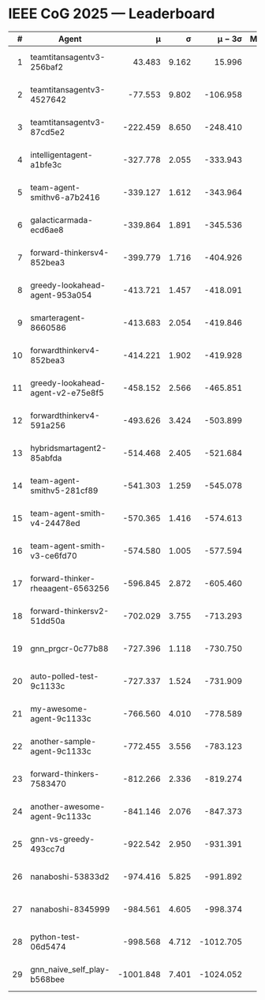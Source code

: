 # IEEE CoG 2025 — Leaderboard

| # | Agent | μ | σ | μ − 3σ | Matches | Updated |
|---:|---|---:|---:|---:|---:|---|
| 1 | teamtitansagentv3-256baf2 | 43.483 | 9.162 | 15.996 | 21356 | 2025-08-25 04:20 |
| 2 | teamtitansagentv3-4527642 | -77.553 | 9.802 | -106.958 | 20910 | 2025-08-25 04:20 |
| 3 | teamtitansagentv3-87cd5e2 | -222.459 | 8.650 | -248.410 | 21546 | 2025-08-25 04:20 |
| 4 | intelligentagent-a1bfe3c | -327.778 | 2.055 | -333.943 | 17816 | 2025-08-25 04:20 |
| 5 | team-agent-smithv6-a7b2416 | -339.127 | 1.612 | -343.964 | 20780 | 2025-08-25 04:20 |
| 6 | galacticarmada-ecd6ae8 | -339.864 | 1.891 | -345.536 | 19420 | 2025-08-25 04:20 |
| 7 | forward-thinkersv4-852bea3 | -399.779 | 1.716 | -404.926 | 16975 | 2025-08-25 04:20 |
| 8 | greedy-lookahead-agent-953a054 | -413.721 | 1.457 | -418.091 | 19208 | 2025-08-25 04:20 |
| 9 | smarteragent-8660586 | -413.683 | 2.054 | -419.846 | 17796 | 2025-08-25 04:20 |
| 10 | forwardthinkerv4-852bea3 | -414.221 | 1.902 | -419.928 | 17670 | 2025-08-25 04:20 |
| 11 | greedy-lookahead-agent-v2-e75e8f5 | -458.152 | 2.566 | -465.851 | 21448 | 2025-08-25 04:20 |
| 12 | forwardthinkerv4-591a256 | -493.626 | 3.424 | -503.899 | 17345 | 2025-08-25 04:20 |
| 13 | hybridsmartagent2-85abfda | -514.468 | 2.405 | -521.684 | 17532 | 2025-08-25 04:20 |
| 14 | team-agent-smithv5-281cf89 | -541.303 | 1.259 | -545.078 | 20120 | 2025-08-25 04:20 |
| 15 | team-agent-smith-v4-24478ed | -570.365 | 1.416 | -574.613 | 21116 | 2025-08-25 04:20 |
| 16 | team-agent-smith-v3-ce6fd70 | -574.580 | 1.005 | -577.594 | 21636 | 2025-08-25 04:20 |
| 17 | forward-thinker-rheaagent-6563256 | -596.845 | 2.872 | -605.460 | 19608 | 2025-08-25 04:20 |
| 18 | forward-thinkersv2-51dd50a | -702.029 | 3.755 | -713.293 | 20228 | 2025-08-25 04:20 |
| 19 | gnn_prgcr-0c77b88 | -727.396 | 1.118 | -730.750 | 18240 | 2025-08-25 04:20 |
| 20 | auto-polled-test-9c1133c | -727.337 | 1.524 | -731.909 | 21540 | 2025-08-25 04:20 |
| 21 | my-awesome-agent-9c1133c | -766.560 | 4.010 | -778.589 | 21140 | 2025-08-25 04:20 |
| 22 | another-sample-agent-9c1133c | -772.455 | 3.556 | -783.123 | 20980 | 2025-08-25 04:20 |
| 23 | forward-thinkers-7583470 | -812.266 | 2.336 | -819.274 | 18960 | 2025-08-25 04:20 |
| 24 | another-awesome-agent-9c1133c | -841.146 | 2.076 | -847.373 | 22340 | 2025-08-25 04:20 |
| 25 | gnn-vs-greedy-493cc7d | -922.542 | 2.950 | -931.391 | 16160 | 2025-08-25 04:20 |
| 26 | nanaboshi-53833d2 | -974.416 | 5.825 | -991.892 | 16340 | 2025-08-25 04:20 |
| 27 | nanaboshi-8345999 | -984.561 | 4.605 | -998.374 | 17050 | 2025-08-25 04:20 |
| 28 | python-test-06d5474 | -998.568 | 4.712 | -1012.705 | 16830 | 2025-08-25 04:20 |
| 29 | gnn_naive_self_play-b568bee | -1001.848 | 7.401 | -1024.052 | 16840 | 2025-08-25 04:20 |

